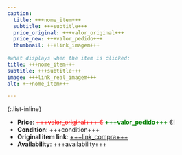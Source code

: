 ```yaml
---
caption:
  title: +++nome_item+++
  subtitle: +++subtitle+++
  price_original: +++valor_original+++
  price_new: +++valor_pedido+++
  thumbnail: +++link_imagem+++
  
#what displays when the item is clicked:
title: +++nome_item+++
subtitle: +++subtitle+++
image: +++link_real_imagem+++
alt: +++nome_item+++

---
```

{:.list-inline} 
- **Price**: <span style="color:red"><del>+++valor_original+++ €</del></span> <span style="color:green">**+++valor_pedido+++**</span> €!
- **Condition**: +++condition+++
- **Original item link**: [+++link_compra+++](Here)
- **Availability**: +++availability+++
